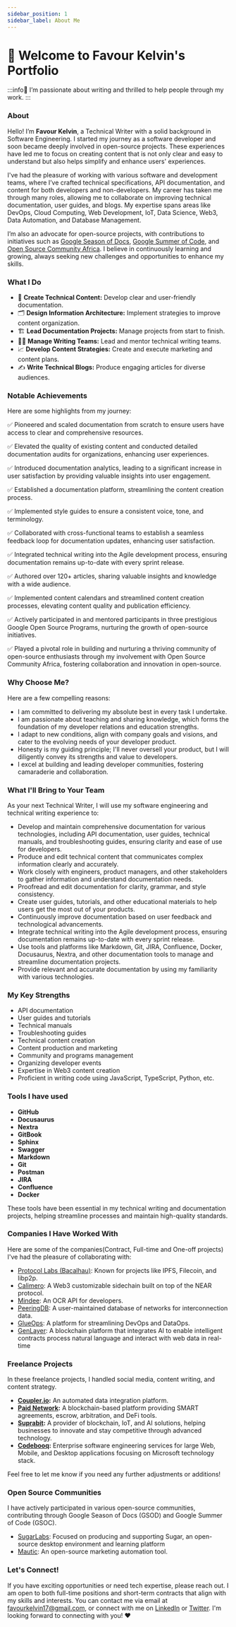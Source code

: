 ```yaml
---
sidebar_position: 1
sidebar_label: About Me
---
```


# 🤗 Welcome to Favour Kelvin's Portfolio

:::info🤌
I’m passionate about writing and thrilled to help people through my work.
:::

### About
Hello! I’m **Favour Kelvin**, a Technical Writer with a solid background in Software Engineering. I started my journey as a software developer and soon became deeply involved in open-source projects. These experiences have led me to focus on creating content that is not only clear and easy to understand but also helps simplify and enhance users' experiences.

I've had the pleasure of working with various software and development teams, where I’ve crafted technical specifications, API documentation, and content for both developers and non-developers. My career has taken me through many roles, allowing me to collaborate on improving technical documentation, user guides, and blogs. My expertise spans areas like DevOps, Cloud Computing, Web Development, IoT, Data Science, Web3, Data Automation, and Database Management.

I’m also an advocate for open-source projects, with contributions to initiatives such as [Google Season of Docs](https://developers.google.com/season-of-docs/docs/2020/participants), [Google Summer of Code](https://summerofcode.withgoogle.com/archive/2019/projects/6354094506115072), and [Open Source Community Africa](https://oscafrica.org/). I believe in continuously learning and growing, always seeking new challenges and opportunities to enhance my skills.


### What I Do
- 📄 **Create Technical Content:** Develop clear and user-friendly documentation.
- 🗂️ **Design Information Architecture:** Implement strategies to improve content organization.
- 🏗️ **Lead Documentation Projects:** Manage projects from start to finish.
- 🧑‍💻 **Manage Writing Teams:** Lead and mentor technical writing teams.
- 📈 **Develop Content Strategies:** Create and execute marketing and content plans.
- ✍️ **Write Technical Blogs:** Produce engaging articles for diverse audiences.


### Notable Achievements
Here are some highlights from my journey:

✅ Pioneered and scaled documentation from scratch to ensure users have access to clear and comprehensive resources.

✅ Elevated the quality of existing content and conducted detailed documentation audits for organizations, enhancing user experiences.

✅ Introduced documentation analytics, leading to a significant increase in user satisfaction by providing valuable insights into user engagement.

✅ Established a documentation platform, streamlining the content creation process.

✅ Implemented style guides to ensure a consistent voice, tone, and terminology.

✅ Collaborated with cross-functional teams to establish a seamless feedback loop for documentation updates, enhancing user satisfaction.

✅ Integrated technical writing into the Agile development process, ensuring documentation remains up-to-date with every sprint release.

✅ Authored over 120+ articles, sharing valuable insights and knowledge with a wide audience.

✅ Implemented content calendars and streamlined content creation processes, elevating content quality and publication efficiency.

✅ Actively participated in and mentored participants in three prestigious Google Open Source Programs, nurturing the growth of open-source initiatives.

✅ Played a pivotal role in building and nurturing a thriving community of open-source enthusiasts through my involvement with Open Source Community Africa, fostering collaboration and innovation in open-source.

### Why Choose Me?
Here are a few compelling reasons:

- I am committed to delivering my absolute best in every task I undertake.
- I am passionate about teaching and sharing knowledge, which forms the foundation of my developer relations and education strengths.
- I adapt to new conditions, align with company goals and visions, and cater to the evolving needs of your developer product.
- Honesty is my guiding principle; I'll never oversell your product, but I will diligently convey its strengths and value to developers.
- I excel at building and leading developer communities, fostering camaraderie and collaboration.

### What I'll Bring to Your Team
As your next Technical Writer, I will use my software engineering and technical writing experience to:

- Develop and maintain comprehensive documentation for various technologies, including API documentation, user guides, technical manuals, and troubleshooting guides, ensuring clarity and ease of use for developers.
- Produce and edit technical content that communicates complex information clearly and accurately.
- Work closely with engineers, product managers, and other stakeholders to gather information and understand documentation needs.
- Proofread and edit documentation for clarity, grammar, and style consistency.
- Create user guides, tutorials, and other educational materials to help users get the most out of your products.
- Continuously improve documentation based on user feedback and technological advancements.
- Integrate technical writing into the Agile development process, ensuring documentation remains up-to-date with every sprint release.
- Use tools and platforms like Markdown, Git, JIRA, Confluence, Docker, Docusaurus, Nextra, and other documentation tools to manage and streamline documentation projects.
- Provide relevant and accurate documentation by using my familiarity with various technologies.

### My Key Strengths
- API documentation
- User guides and tutorials
- Technical manuals
- Troubleshooting guides
- Technical content creation
- Content production and marketing
- Community and programs management
- Organizing developer events
- Expertise in Web3 content creation
- Proficient in writing code using JavaScript, TypeScript, Python, etc.

### Tools I have used

- **GitHub**
- **Docusaurus**
- **Nextra**
- **GitBook**
- **Sphinx**
- **Swagger**
- **Markdown**
- **Git**
- **Postman**
- **JIRA**
- **Confluence**
- **Docker**

These tools have been essential in my technical writing and documentation projects, helping streamline processes and maintain high-quality standards.

### Companies I Have Worked With
Here are some of the companies(Contract, Full-time and One-off projects) I've had the pleasure of collaborating with:

- [Protocol Labs (Bacalhau)](https://protocol.ai/): Known for projects like IPFS, Filecoin, and libp2p.
- [Calimero](https://calimero.network/): A Web3 customizable sidechain built on top of the NEAR protocol.
- [Mindee](https://mindee.com/): An OCR API for developers.
- [PeeringDB](https://www.peeringdb.com/): A user-maintained database of networks for interconnection data.
- [GlueOps](https://glueops.com/): A platform for streamlining DevOps and DataOps.
- [GenLayer](https://genlayer.com/): A blockchain platform that integrates AI to enable intelligent contracts process natural language and interact with web data in real-time

### Freelance Projects
In these freelance projects, I handled social media, content writing, and content strategy.

- **[Coupler.io](https://www.coupler.io/):** An automated data integration platform.
- **[Paid Network](https://paidnetwork.com/):** A blockchain-based platform providing SMART agreements, escrow, arbitration, and DeFi tools.
- **[Suprabit](https://suprabit.eu/):** A provider of blockchain, IoT, and AI solutions, helping businesses to innovate and stay competitive through advanced technology.
- **[Codebooq](https://codebooq.com/):** Enterprise software engineering services for large Web, Mobile, and Desktop applications focusing on Microsoft technology stack.

Feel free to let me know if you need any further adjustments or additions!
### Open Source Communities 
I have actively participated in various open-source communities, contributing through Google Season of Docs (GSOD) and Google Summer of Code (GSOC).
- ⁠[SugarLabs](https://www.sugarlabs.org/): Focused on producing and supporting Sugar, an open-source desktop environment and learning platform
- [Mautic](https://www.mautic.org/): An open-source marketing automation tool.

### Let's Connect!
If you have exciting opportunities or need tech expertise, please reach out. I am open to both full-time positions and short-term contracts that align with my skills and interests. You can contact me via email at favourkelvin17@gmail.com, or connect with me on [LinkedIn](https://www.linkedin.com/in/favour-kelvin/) or [Twitter](https://twitter.com/fakela6). I'm looking forward to connecting with you! ❤️
